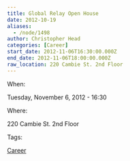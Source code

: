 ```yaml
---
title: Global Relay Open House
date: 2012-10-19
aliases:
  - /node/1498
author: Christopher Head
categories: [Career]
start_date: 2012-11-06T16:30:00.000Z
end_date: 2012-11-06T18:00:00.000Z
raw_location: 220 Cambie St. 2nd Floor
---
```


When: 

Tuesday, November 6, 2012 - 16:30

Where: 

220 Cambie St. 2nd Floor

Tags: 

[Career](/career)
